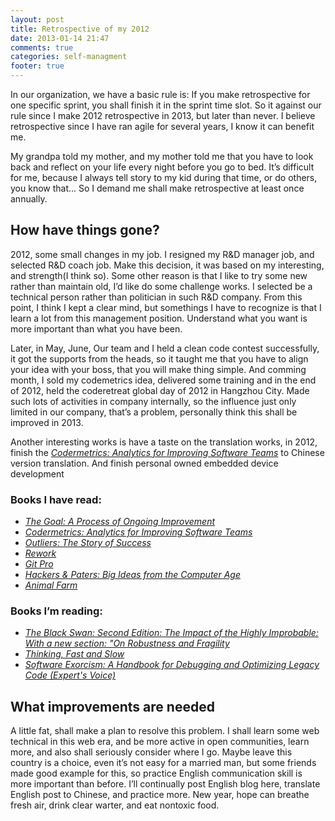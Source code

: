 ```yaml
---
layout: post
title: Retrospective of my 2012
date: 2013-01-14 21:47
comments: true
categories: self-managment
footer: true
---
```


In our organization, we have a basic rule is: If you make retrospective for one specific sprint, you shall finish it in the sprint time slot. So it against our rule since I make 2012 retrospective in 2013, but later than never. I believe retrospective since I have ran agile for several years, I know it can benefit me.

My grandpa told my mother, and my mother told me that you have to look back and reflect on your life every night before you go to bed. It’s difficult for me, because I always tell story to my kid during that time, or do others, you know that... So I demand me shall make retrospective at least once annually.

## How have things gone?

2012, some small changes in my job. I resigned my R&D manager job, and selected R&D coach job. Make this decision, it was based on my interesting, and strength(I think so). Some other reason is that I like to try some new rather than maintain old, I’d like do some challenge works. I selected be a technical person rather than politician in such R&D company. From this point, I think I kept a clear mind, but somethings I have to recognize is that I learn a lot from this management position. Understand what you want is more important than what you have been.

Later,  in May, June, Our team and I held a clean code contest successfully, it got the supports from the heads, so it taught me that you have to align your idea with your boss, that you will make thing simple. And comming month, I sold my codemetrics idea,  delivered some training  and in the end of 2012, held the coderetreat global day of 2012 in Hangzhou City. Made such lots of activities in company internally, so the influence just only limited in our company, that’s a problem, personally think this shall be improved in 2013.

Another interesting works is have a taste on the translation works, in 2012, finish the  [*Codermetrics: Analytics for Improving Software Teams*](http://www.amazon.com/Codermetrics-Analytics-Improving-Software-Teams/dp/1449305156" "Codermetrics") to Chinese version translation. And finish personal owned embedded device development

### Books I have read:
* [*The Goal: A Process of Ongoing Improvement*](http://www.amazon.com/The-Goal-Process-Ongoing-Improvement/dp/0884270610 "The Goal")
* [*Codermetrics: Analytics for Improving Software Teams*](http://www.amazon.com/Codermetrics-Analytics-Improving-Software-Teams/dp/1449305156 "Codermetrics")
* [*Outliers: The Story of Success*](http://www.amazon.com/Outliers-Story-Success-Malcolm-Gladwell/dp/0316017930 "Outliers")
* [*Rework*](http://www.amazon.com/Rework-Jason-Fried/dp/0307463745, "Rework")
* [*Git Pro*](http://www.amazon.com/Pro-Git-Scott-Chacon/dp/1430218339/ref=sr_1_1?s=books&amp;ie=UTF8&amp;qid=1358146004&amp;sr=1-1&amp;keywords=git+pro "Git Pro")
* [*Hackers & Paters: Big Ideas from the Computer Age*](http://www.amazon.com/Hackers-Painters-Big-Ideas-Computer/dp/1449389554 "Hackers and Painters")
* [*Animal Farm*](http://www.amazon.com/Animal-Farm-George-Orwell/dp/0451526341/ref=sr_1_2?s=books&amp;ie=UTF8&amp;qid=1358146082&amp;sr=1-2&amp;keywords=animal+farm+by+george+orwell "Animal Farm")

### Books I’m reading:
* [*The Black Swan: Second Edition: The Impact of the Highly Improbable: With a new section: "On Robustness and Fragility*](http://www.amazon.com/Black-Swan-Improbable-Robustness-Fragility/dp/081297381X "The Black Swan")
* [*Thinking, Fast and Slow*](http://www.amazon.com/Thinking-Fast-Slow-Daniel-Kahneman/dp/0374275637 "Thinking, Fast and Slow")
* [*Software Exorcism: A Handbook for Debugging and Optimizing Legacy Code (Expert's Voice)*](http://www.amazon.com/Software-Exorcism-Handbook-Debugging-Optimizing/dp/B008SMFV9W, "Software Exorcism")

## What improvements are needed

A little fat, shall make a plan to resolve this problem. I shall learn some web technical in this web era, and be more active in open communities, learn more, and also shall seriously consider where I go. Maybe leave this country is a choice, even it’s not easy for a married man, but some friends made good example for this, so practice English communication skill is more important than before. I’ll continually post English blog here, translate English post to Chinese, and practice more. New year, hope can breathe fresh air, drink clear warter, and eat nontoxic food.
